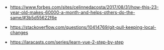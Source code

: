 - https://www.forbes.com/sites/celinnedacosta/2017/08/31/how-this-23-year-old-makes-60000-a-month-and-helps-others-do-the-same/#3b5d55622f6e

- https://stackoverflow.com/questions/10414769/git-pull-keeping-local-changes
- https://laracasts.com/series/learn-vue-2-step-by-step

